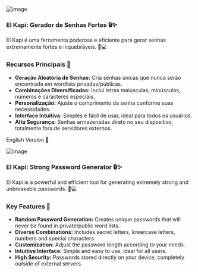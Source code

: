 ![image](https://github.com/user-attachments/assets/471c0a75-e758-48f7-b0ae-373fb7b6381a)

### El Kapi: Gerador de Senhas Fortes 🔒✨

El Kapi é uma ferramenta poderosa e eficiente para gerar senhas extremamente fortes e inquebráveis. 💪💻

### Recursos Principais 🌟

- **Geração Aleatória de Senhas:** Cria senhas únicas que nunca serão encontrada em wordlists privadas/públicas.
- **Combinações Diversificadas:** Inclui letras maiúsculas, minúsculas, números e caracteres especiais.
- **Personalização:** Ajuste o comprimento da senha conforme suas necessidades.
- **Interface Intuitiva:** Simples e fácil de usar, ideal para todos os usuários.
- **Alta Segurança:** Senhas armazenadas direto no seu dispositivo, totalmente fora de servidores externos.

 
English Version 💫

![image](https://github.com/user-attachments/assets/030e2f4a-f21c-413f-b4fa-2509ba489855)

### El Kapi: Strong Password Generator 🔒✨

El Kapi is a powerful and efficient tool for generating extremely strong and unbreakable passwords. 💪💻

### Key Features 🌟

- **Random Password Generation:** Creates unique passwords that will never be found in private/public word lists.
- **Diverse Combinations:** Includes secret letters, lowercase letters, numbers and special characters.
- **Customization:** Adjust the password length according to your needs.
- **Intuitive Interface:** Simple and easy to use, ideal for all users.
- **High Security:** Passwords stored directly on your device, completely outside of external servers.

